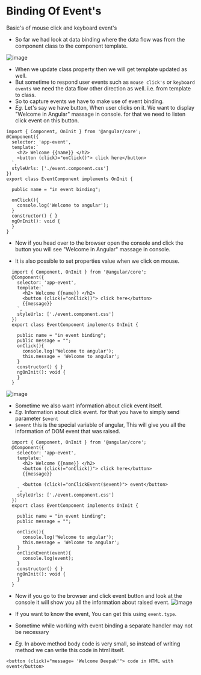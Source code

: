 # Binding Of Event's
Basic's of mouse click and keyboard event's

- So far we had look at data binding where the data flow was from the component class to the component template.

![image](https://user-images.githubusercontent.com/35020560/91059903-e955c400-e647-11ea-9cf8-33b8ca73b264.png)

- When we update class property then we will get template updated as well.
- But sometime to respond user events such as `mouse click's` or `keyboard events` we need the data flow other direction as well. i.e. from template to class.
- So to capture events we have to make use of event binding.
- *Eg.* Let's say we have button, When user clicks on it. We want to display "Welcome in Angular" massage in console.
  for that we need to listen click event on this button.
```
import { Component, OnInit } from '@angular/core';
@Component({
  selector: 'app-event',
  template:`
    <h2> Welcome {{name}} </h2>
    <button (click)="onClick()"> click here</button>
  `,
  styleUrls: ['./event.component.css']
})
export class EventComponent implements OnInit {

  public name = "in event binding";

  onClick(){
    console.log('Welcome to angular');
  }
  constructor() { }
  ngOnInit(): void {
  }
}
```
- Now if you head over to the browser open the console and click the button you will see "Welcome in Angular" massage in console.

- It is also possible to set properties value when we click on mouse.
```
  import { Component, OnInit } from '@angular/core';
  @Component({
    selector: 'app-event',
    template:`
      <h2> Welcome {{name}} </h2>
      <button (click)="onClick()"> click here</button>
      {{message}}
    `,
    styleUrls: ['./event.component.css']
  })
  export class EventComponent implements OnInit {

    public name = "in event binding";
    public message = "";
    onClick(){
      console.log('Welcome to angular');
      this.message = 'Welcome to angular';
    }
    constructor() { }
    ngOnInit(): void {
    }
  }

```

![image](https://user-images.githubusercontent.com/35020560/91062316-2ae76e80-e64a-11ea-92c2-250c72eb206d.png)

- Sometime we also want information about click event itself.
- *Eg.* Information about click event. for that you have to simply send parameter `$event`
- `$event` this is the special variable of angular, This will give you all the information of DOM event that was raised.
```
  import { Component, OnInit } from '@angular/core';
  @Component({
    selector: 'app-event',
    template:`
      <h2> Welcome {{name}} </h2>
      <button (click)="onClick()"> click here</button>
      {{message}}

      <button (click)="onClickEvent($event)"> event</button>
    `,
    styleUrls: ['./event.component.css']
  })
  export class EventComponent implements OnInit {

    public name = "in event binding";
    public message = "";
    
    onClick(){
      console.log('Welcome to angular');
      this.message = 'Welcome to angular';
    }
    onClickEvent(event){
      console.log(event);
    }
    constructor() { }
    ngOnInit(): void {
    }
  }

```
- Now if you go to the browser and click event button and look at the console it will show you all the information about raised event.
![image](https://user-images.githubusercontent.com/35020560/91063397-9251ee00-e64b-11ea-82e3-410fe721b65e.png)

- If you want to know the event, You can get this using `event.type`.
- Sometime while working with event binding a separate handler may not be necessary
- *Eg.* In above method body code is very small, so instead of writing method we can write this code in html itself.
```
<button (click)="message= 'Welcome Deepak'"> code in HTML with event</button>
```





 

  
